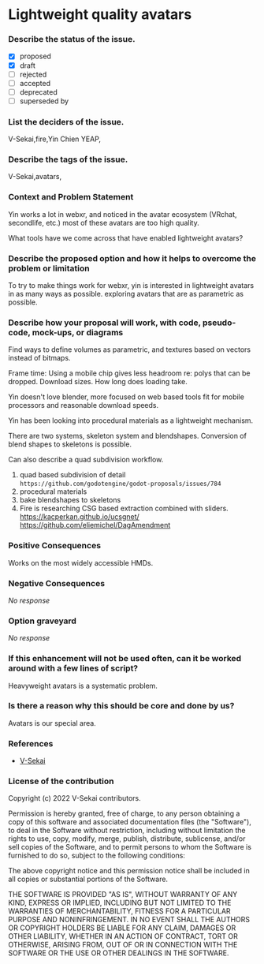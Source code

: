 # Lightweight quality avatars

### Describe the status of the issue.

- [x] proposed
- [x] draft
- [ ] rejected
- [ ] accepted
- [ ] deprecated
- [ ] superseded by

### List the deciders of the issue.

V-Sekai,fire,Yin Chien YEAP,

### Describe the tags of the issue.

V-Sekai,avatars,

### Context and Problem Statement

Yin works a lot in webxr, and noticed in the avatar ecosystem (VRchat, secondlife, etc.) most of these avatars are too high quality.

What tools have we come across that have enabled lightweight avatars?

### Describe the proposed option and how it helps to overcome the problem or limitation

To try to make things work for webxr, yin is interested in lightweight avatars in as many ways as possible.
exploring avatars that are as parametric as possible.

### Describe how your proposal will work, with code, pseudo-code, mock-ups, or diagrams

Find ways to define volumes as parametric, and textures based on vectors instead of bitmaps.

Frame time: Using a mobile chip gives less headroom re: polys that can be dropped. Download sizes. How long does loading take.

Yin doesn't love blender, more focused on web based tools fit for mobile processors and reasonable download speeds.

Yin has been looking into procedural materials as a lightweight mechanism.

There are two systems, skeleton system and blendshapes. Conversion of blend shapes to skeletons is possible.

Can also describe a quad subdivision workflow.

1. quad based subdivision of detail `https://github.com/godotengine/godot-proposals/issues/784`
2. procedural materials
3. bake blendshapes to skeletons
4. Fire is researching CSG based extraction combined with sliders. https://kacperkan.github.io/ucsgnet/ https://github.com/eliemichel/DagAmendment

### Positive Consequences

Works on the most widely accessible HMDs.

### Negative Consequences

_No response_

### Option graveyard

_No response_

### If this enhancement will not be used often, can it be worked around with a few lines of script?

Heavyweight avatars is a systematic problem.

### Is there a reason why this should be core and done by us?

Avatars is our special area.

### References

- [V-Sekai](https://v-sekai.org/)

### License of the contribution

Copyright (c) 2022 V-Sekai contributors.

Permission is hereby granted, free of charge, to any person obtaining a copy of this software and associated documentation files (the "Software"), to deal in the Software without restriction, including without limitation the rights to use, copy, modify, merge, publish, distribute, sublicense, and/or sell copies of the Software, and to permit persons to whom the Software is furnished to do so, subject to the following conditions:

The above copyright notice and this permission notice shall be included in all copies or substantial portions of the Software.

THE SOFTWARE IS PROVIDED "AS IS", WITHOUT WARRANTY OF ANY KIND, EXPRESS OR IMPLIED, INCLUDING BUT NOT LIMITED TO THE WARRANTIES OF MERCHANTABILITY, FITNESS FOR A PARTICULAR PURPOSE AND NONINFRINGEMENT. IN NO EVENT SHALL THE AUTHORS OR COPYRIGHT HOLDERS BE LIABLE FOR ANY CLAIM, DAMAGES OR OTHER LIABILITY, WHETHER IN AN ACTION OF CONTRACT, TORT OR OTHERWISE, ARISING FROM, OUT OF OR IN CONNECTION WITH THE SOFTWARE OR THE USE OR OTHER DEALINGS IN THE SOFTWARE.
